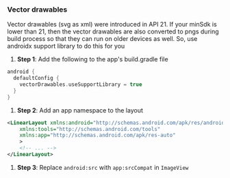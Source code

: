 ### Vector drawables

Vector drawables (svg as xml) were introduced in API 21. If your minSdk is lower than 21, then the vector drawables are also converted to pngs during build process so that they can run on older devices as well. So, use androidx support library to do this for you

1. **Step 1**: Add the following to the app's build.gradle file

```kotlin
android {
  defaultConfig {
    vectorDrawables.useSupportLibrary = true
  }
}
```

1. **Step 2**: Add an app namespace to the layout

```xml
<LinearLayout xmlns:android="http://schemas.android.com/apk/res/android"
    xmlns:tools="http://schemas.android.com/tools"
    xmlns:app="http://schemas.android.com/apk/res-auto"
    >
    <!-- ... -->
</LinearLayout>
```

1. **Step 3**: Replace `android:src` with `app:srcCompat` in `ImageView`

